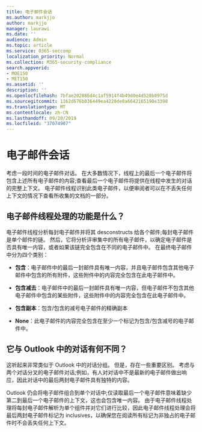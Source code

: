 ```yaml
---
title: 电子邮件会话
ms.author: markjjo
author: markjjo
manager: laurawi
ms.date: ''
audience: Admin
ms.topic: article
ms.service: O365-seccomp
localization_priority: Normal
ms.collection: M365-security-compliance
search.appverid:
- MOE150
- MET150
ms.assetid: ''
description: ''
ms.openlocfilehash: 7bfae202886d4c1af5914f4b49d0e4d528b8975d
ms.sourcegitcommit: 1162d676b036449ea4220de8a6642165190e3398
ms.translationtype: MT
ms.contentlocale: zh-CN
ms.lasthandoff: 09/20/2019
ms.locfileid: "37074907"
---
```

# <a name="email-threading"></a>电子邮件会话

考虑一段时间的电子邮件对话。 在大多数情况下，线程上的最后一个电子邮件将包含上述所有电子邮件的内容;查看最后一个电子邮件将提供在线程中发生的对话的完整上下文。 电子邮件线程识别此类电子邮件，以便审阅者可以在不丢失任何上下文的情况下查看所收集的文档的一部分。

## <a name="what-does-email-threading-do"></a>电子邮件线程处理的功能是什么？

电子邮件线程分析每封电子邮件并将其 desconstructs 给各个邮件;每封电子邮件是单个邮件的链。 然后，它将分析评审集中的所有电子邮件，以确定电子邮件是否具有唯一内容，或者如果该链完全包含在不同的电子邮件中。 在最终电子邮件中分为四个类别：

- **包含**：电子邮件中的最后一封邮件具有唯一内容，并且电子邮件包含其他电子邮件中包含的所有附件，这些附件中的内容完全包含在此电子邮件中。


- **包含减去**：电子邮件中的最后一封邮件具有唯一内容，但电子邮件不包含其他电子邮件中包含的某些附件，这些附件中的内容完全包含在此电子邮件中。

- **包含副本**：包含/包含的减号电子邮件的精确副本

- **None**：此电子邮件的内容完全包含在至少一个标记为包含/包含减号的电子邮件中。

## <a name="how-is-it-different-from-conversations-in-outlook"></a>它与 Outlook 中的对话有何不同？
这听起来非常类似于 Outlook 中的对话分组。 但是，存在一些重要区别。 考虑与两个对话分叉的电子邮件对话;例如，有人对对话中不是最新的电子邮件做出响应，因此对话中的最后两封电子邮件具有独特的内容。

Outlook 仍会将电子邮件组合到单个对话中;仅读取最后一个电子邮件意味着缺少第二到最后一个电子邮件的上下文，这也会包含唯一内容。 由于电子邮件线程处理将每封电子邮件解析为单个组件并对它们进行比较，因此电子邮件线程处理会将最后两封电子邮件标记为 inclusives，以确保您在阅读所有标记为非独占的电子邮件时不会丢失任何上下文。
